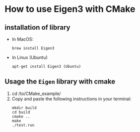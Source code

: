 # How to use Eigen3 with CMake

## installation of library

* In MacOS:
    ```console
    brew install Eigen3
    ```
* In Linux (Ubuntu)
    ```console
    apt-get install Eigen3 (Ubuntu)
    ```

## Usage the `Eigen` library with cmake

1. cd /to/CMake_example/
2. Copy and paste the following instructions in your terminal:
    ```console
    mkdir build
    cd build
    cmake ..
    make
    ./test.run
    ```
